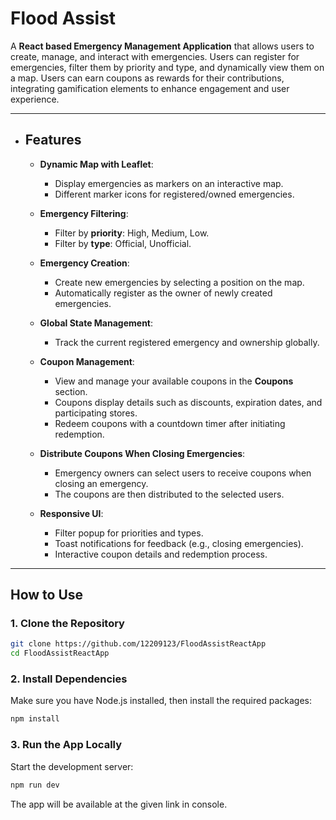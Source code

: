 # Flood Assist

A **React based Emergency Management Application** that allows users to create, manage, and interact with emergencies. Users can register for emergencies, filter them by priority and type, and dynamically view them on a map. Users can earn coupons as rewards for their contributions, integrating gamification elements to enhance engagement and user experience.

---

- ## Features

  - **Dynamic Map with Leaflet**:

    - Display emergencies as markers on an interactive map.
    - Different marker icons for registered/owned emergencies.

  - **Emergency Filtering**:

    - Filter by **priority**: High, Medium, Low.
    - Filter by **type**: Official, Unofficial.

  - **Emergency Creation**:

    - Create new emergencies by selecting a position on the map.
    - Automatically register as the owner of newly created emergencies.

  - **Global State Management**:

    - Track the current registered emergency and ownership globally.

  - **Coupon Management**:

    - View and manage your available coupons in the **Coupons** section.
    - Coupons display details such as discounts, expiration dates, and participating stores.
    - Redeem coupons with a countdown timer after initiating redemption.

  - **Distribute Coupons When Closing Emergencies**:

    - Emergency owners can select users to receive coupons when closing an emergency.
    - The coupons are then distributed to the selected users.

  - **Responsive UI**:
    - Filter popup for priorities and types.
    - Toast notifications for feedback (e.g., closing emergencies).
    - Interactive coupon details and redemption process.

---

## How to Use

### 1. Clone the Repository

```bash
git clone https://github.com/12209123/FloodAssistReactApp
cd FloodAssistReactApp
```

### 2. Install Dependencies

Make sure you have Node.js installed, then install the required packages:

```bash
npm install
```

### 3. Run the App Locally

Start the development server:

```bash
npm run dev
```

The app will be available at the given link in console.
